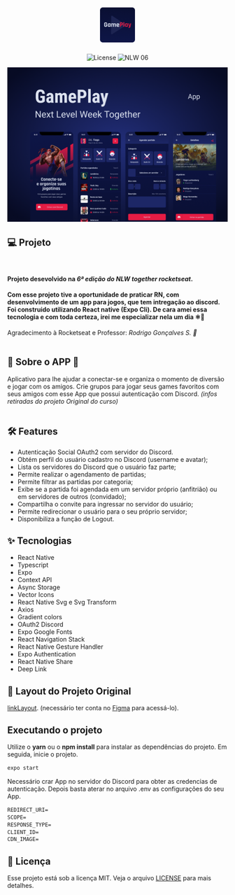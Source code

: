 <h1 align="center">
  <img alt="GamePlay" height="80" title="Plant Manager" src=".github/logo.png" />
</h1>

<p align="center">
  <img alt="License" src="https://img.shields.io/static/v1?label=license&message=MIT&color=E51C44&labelColor=0A1033">

 <img src="https://img.shields.io/static/v1?label=NLW&message=06&color=E51C44&labelColor=0A1033" alt="NLW 06" />
</p>


![cover](.github/cover.png?style=flat)

## 💻 Projeto
<br>

#### Projeto desevolvido na *6ª edição do NLW together rocketseat*. 

#### Com esse projeto tive a oportunidade de praticar RN, com desenvolvimento de um app para jogos, que tem intregação ao discord.  Foi construido utilizando React native  (Expo Cli).  De cara amei essa tecnologia e com toda certeza, irei me especializar nela um dia ⚛️🖤 


Agradecimento à Rocketseat e Professor: *Rodrigo Gonçalves S. 🚀*
<br><br>


## 📎 Sobre o APP 📎<br>
Aplicativo para lhe ajudar a conectar-se e organiza o momento de diversão e jogar com os amigos. Crie grupos para jogar seus games favoritos com seus amigos com esse App que possui autenticação com Discord. *(infos retiradas do projeto Original do curso)*
<br><br>


## :hammer_and_wrench: Features 

-    Autenticação Social OAuth2 com servidor do Discord.
-    Obtém perfil do usuário cadastro no Discord (username e avatar);
-    Lista os servidores do Discord que o usuário faz parte;
-    Permite realizar o agendamento de partidas;
-    Permite filtrar as partidas por categoria;
-   Exibe se a partida foi agendada em um servidor próprio (anfitrião) ou em servidores de outros (convidado);
-    Compartilha o convite para ingressar no servidor do usuário;
-    Permite redirecionar o usuário para o seu próprio servidor;
-    Disponibiliza a função de Logout.


## ✨ Tecnologias

-    React Native
-    Typescript
-   Expo
-    Context API
-    Async Storage
-    Vector Icons
-    React Native Svg e Svg Transform
-    Axios
-    Gradient colors
-    OAuth2 Discord 
-    Expo Google Fonts
-    React Navigation Stack
-    React Native Gesture Handler
-    Expo Authentication
-    React Native Share
-    Deep Link


## 🔖 Layout do Projeto Original

[linkLayout](https://www.figma.com/community/file/991338130828322960). (necessário ter conta no [Figma](http://figma.com/) para acessá-lo).


## Executando o projeto

Utilize o **yarn** ou o **npm install** para instalar as dependências do projeto.
Em seguida, inicie o projeto.

```cl
expo start
```

Necessário crar App no servidor do Discord para obter as credencias de autenticação.
 Depois basta aterar no arquivo .env as configurações do seu App.
 
 ```cl
REDIRECT_URI=
SCOPE=
RESPONSE_TYPE=
CLIENT_ID=
CDN_IMAGE=
```


## 📄 Licença

Esse projeto está sob a licença MIT. Veja o arquivo [LICENSE](LICENSE.md) para mais detalhes.

<br />
